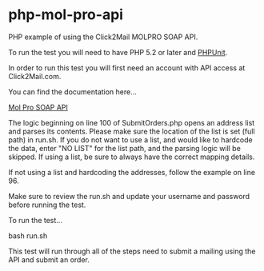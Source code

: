 php-mol-pro-api
===============

PHP example of using the Click2Mail MOLPRO SOAP API.

To run the test you will need to have PHP 5.2 or later and [PHPUnit](https://github.com/sebastianbergmann/phpunit/).

In order to run this test you will first need an account with API access at Click2Mail.com.

You can find the documentation here...

[Mol Pro SOAP API](https://developers.click2mail.com/soap-api/molpro/getting-started)

The logic beginning on line 100 of SubmitOrders.php opens an address list and parses its contents. Please make sure the location of the list is set (full path) in run.sh. If you do not want to use a list, and would like to hardcode the data,
enter "NO LIST" for the list path, and the parsing logic will be skipped. If using a list, be sure to always have the correct mapping details.

If not using a list and hardcoding the addresses, follow the example on line 96.

Make sure to review the run.sh and update your username and password before running the test.

To run the test...

bash run.sh

This test will run through all of the steps need to submit a mailing using the API and submit an order.